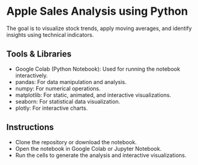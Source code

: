 # Apple Sales Analysis  using Python
The goal is to visualize stock trends, apply moving averages, and identify insights using technical indicators.

## Tools & Libraries
- Google Colab (Python Notebook): Used for running the notebook interactively.
- pandas: For data manipulation and analysis.
- numpy: For numerical operations.
- matplotlib: For static, animated, and interactive visualizations.
- seaborn: For statistical data visualization.
- plotly: For interactive charts.

## Instructions
- Clone the repository or download the notebook.
- Open the notebook in Google Colab or Jupyter Notebook.
- Run the cells to generate the analysis and interactive visualizations.
  

